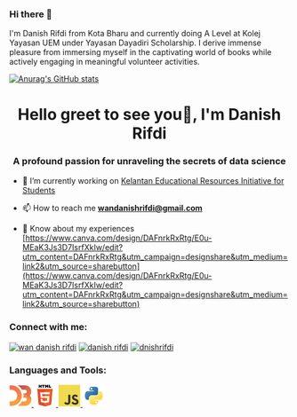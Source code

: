 ### Hi there 👋

I'm Danish Rifdi from Kota Bharu and currently doing A Level at Kolej Yayasan UEM under Yayasan Dayadiri Scholarship. I derive immense pleasure from immersing myself in the captivating world of books while actively engaging in meaningful volunteer activities.

[![Anurag's GitHub stats](https://github-readme-stats.vercel.app/api?username=danishrifdi)](https://github.com/anuraghazra/github-readme-stats)

<h1 align="center">Hello greet to see you👋, I'm Danish Rifdi</h1>
<h3 align="center">A profound passion for unraveling the secrets of data science</h3>

- 🔭 I’m currently working on [Kelantan Educational Resources Initiative for Students](https://keris.netlify.app/)

- 📫 How to reach me **wandanishrifdi@gmail.com**

- 📄 Know about my experiences [https://www.canva.com/design/DAFnrkRxRtg/E0u-MEaK3Js3D7IsrfXkIw/edit?utm_content=DAFnrkRxRtg&utm_campaign=designshare&utm_medium=link2&utm_source=sharebutton](https://www.canva.com/design/DAFnrkRxRtg/E0u-MEaK3Js3D7IsrfXkIw/edit?utm_content=DAFnrkRxRtg&utm_campaign=designshare&utm_medium=link2&utm_source=sharebutton)

<h3 align="left">Connect with me:</h3>
<p align="left">
<a href="https://linkedin.com/in/wan danish rifdi" target="blank"><img align="center" src="https://raw.githubusercontent.com/rahuldkjain/github-profile-readme-generator/master/src/images/icons/Social/linked-in-alt.svg" alt="wan danish rifdi" height="30" width="40" /></a>
<a href="https://fb.com/danish rifdi" target="blank"><img align="center" src="https://raw.githubusercontent.com/rahuldkjain/github-profile-readme-generator/master/src/images/icons/Social/facebook.svg" alt="danish rifdi" height="30" width="40" /></a>
<a href="https://instagram.com/dnishrifdi" target="blank"><img align="center" src="https://raw.githubusercontent.com/rahuldkjain/github-profile-readme-generator/master/src/images/icons/Social/instagram.svg" alt="dnishrifdi" height="30" width="40" /></a>
</p>

<h3 align="left">Languages and Tools:</h3>
<p align="left"> <a href="https://d3js.org/" target="_blank" rel="noreferrer"> <img src="https://raw.githubusercontent.com/devicons/devicon/master/icons/d3js/d3js-original.svg" alt="d3js" width="40" height="40"/> </a> <a href="https://www.w3.org/html/" target="_blank" rel="noreferrer"> <img src="https://raw.githubusercontent.com/devicons/devicon/master/icons/html5/html5-original-wordmark.svg" alt="html5" width="40" height="40"/> </a> <a href="https://developer.mozilla.org/en-US/docs/Web/JavaScript" target="_blank" rel="noreferrer"> <img src="https://raw.githubusercontent.com/devicons/devicon/master/icons/javascript/javascript-original.svg" alt="javascript" width="40" height="40"/> </a> <a href="https://www.python.org" target="_blank" rel="noreferrer"> <img src="https://raw.githubusercontent.com/devicons/devicon/master/icons/python/python-original.svg" alt="python" width="40" height="40"/> </a> </p>
